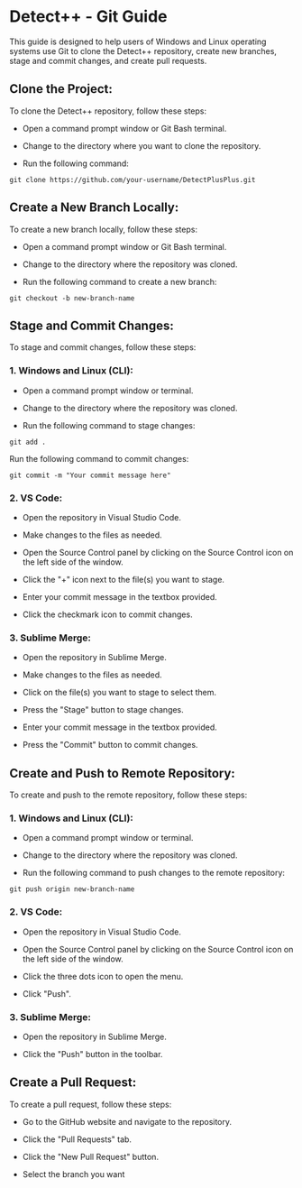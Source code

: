 # Detect++ - Git Guide

This guide is designed to help users of Windows and Linux operating systems use Git to clone the Detect++ repository, create new branches, stage and commit changes, and create pull requests.

## Clone the Project:

To clone the Detect++ repository, follow these steps:

+ Open a command prompt window or Git Bash terminal.

+ Change to the directory where you want to clone the repository.

+ Run the following command:

```
git clone https://github.com/your-username/DetectPlusPlus.git
```

## Create a New Branch Locally:

To create a new branch locally, follow these steps:

+ Open a command prompt window or Git Bash terminal.

+ Change to the directory where the repository was cloned.

+ Run the following command to create a new branch:

```
git checkout -b new-branch-name
```
## Stage and Commit Changes:

To stage and commit changes, follow these steps:
### 1. Windows and Linux (CLI):

+ Open a command prompt window or terminal.

+ Change to the directory where the repository was cloned.

+ Run the following command to stage changes:

```
git add .
```

Run the following command to commit changes:

```
git commit -m "Your commit message here"
```

### 2. VS Code:

 + Open the repository in Visual Studio Code.

 + Make changes to the files as needed.

 + Open the Source Control panel by clicking on the Source Control icon on the left side of the window.

 + Click the "+" icon next to the file(s) you want to stage.

 + Enter your commit message in the textbox provided.

 + Click the checkmark icon to commit changes.

### 3. Sublime Merge:

+ Open the repository in Sublime Merge.

+ Make changes to the files as needed.

+ Click on the file(s) you want to stage to select them.

+ Press the "Stage" button to stage changes.

+ Enter your commit message in the textbox provided.

+ Press the "Commit" button to commit changes.

## Create and Push to Remote Repository:

To create and push to the remote repository, follow these steps:
### 1. Windows and Linux (CLI):

+ Open a command prompt window or terminal.

+ Change to the directory where the repository was cloned.

+ Run the following command to push changes to the remote repository:

```
git push origin new-branch-name
```
### 2. VS Code:

+ Open the repository in Visual Studio Code.

+ Open the Source Control panel by clicking on the Source Control icon on the left side of the window.

+ Click the three dots icon to open the menu.

+ Click "Push".

### 3. Sublime Merge:

+ Open the repository in Sublime Merge.

+ Click the "Push" button in the toolbar.

## Create a Pull Request:

To create a pull request, follow these steps:

+ Go to the GitHub website and navigate to the repository.

+ Click the "Pull Requests" tab.

+ Click the "New Pull Request" button.

+ Select the branch you want
